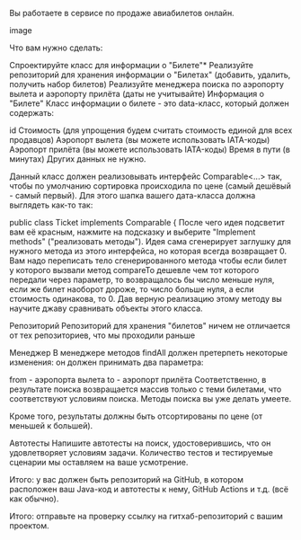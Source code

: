 Вы работаете в сервисе по продаже авиабилетов онлайн.

image

Что вам нужно сделать:

Спроектируйте класс для информации о "Билете"*
Реализуйте репозиторий для хранения информации о "Билетах" (добавить, удалить, получить набор билетов)
Реализуйте менеджера поиска по аэропорту вылета и аэропорту прилёта (даты не учитывайте)
Информация о "Билете"
Класс информации о билете - это data-класс, который должен содержать:

id
Стоимость (для упрощения будем считать стоимость единой для всех продавцов)
Аэропорт вылета (вы можете использовать IATA-коды)
Аэропорт прилёта (вы можете использовать IATA-коды)
Время в пути (в минутах)
Других данных не нужно.

Данный класс должен реализовывать интерфейс Comparable<...> так, чтобы по умолчанию сортировка происходила по цене (самый дешёвый - самый первый). Для этого шапка вашего дата-класса должна выглядеть как-то так:

public class Ticket implements Comparable<Ticket> {
После чего идея подсветит вам её красным, нажмите на подсказку и выберите "Implement methods" ("реализовать методы"). Идея сама сгенерирует заглушку для нужного метода из этого интерфейса, но которая всегда возвращает 0. Вам надо переписать тело сгенерированного метода чтобы если билет у которого вызвали метод compareTo дешевле чем тот которого передали через параметр, то возвращалось бы число меньше нуля, если же билет наоборот дороже, то число больше нуля, а если стоимость одинакова, то 0. Дав верную реализацию этому методу вы научите джаву сравнивать объекты этого класса.

Репозиторий
Репозиторий для хранения "билетов" ничем не отличается от тех репозиториев, что мы проходили раньше

Менеджер
В менеджере методов findAll должен претерпеть некоторые изменения: он должен принимать два параметра:

from - аэропорта вылета
to - аэропорт прилёта
Соответственно, в результате поиска возвращается массив только с теми билетами, что соответствуют условиям поиска. Методы поиска вы уже делать умеете.

Кроме того, результаты должны быть отсортированы по цене (от меньшей к большей).

Автотесты
Напишите автотесты на поиск, удостоверившись, что он удовлетворяет условиям задачи. Количество тестов и тестируемые сценарии мы оставляем на ваше усмотрение.

Итого: у вас должен быть репозиторий на GitHub, в котором расположен ваш Java-код и автотесты к нему, GitHub Actions и т.д. (всё как обычно).

Итого: отправьте на проверку ссылку на гитхаб-репозиторий с вашим проектом.